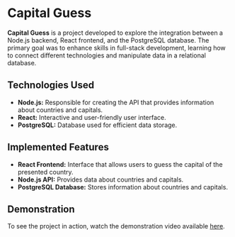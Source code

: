 # Capital Guess

**Capital Guess** is a project developed to explore the integration between a Node.js backend, React frontend, and the PostgreSQL database. The primary goal was to enhance skills in full-stack development, learning how to connect different technologies and manipulate data in a relational database.

## Technologies Used

- **Node.js:** Responsible for creating the API that provides information about countries and capitals.
- **React:** Interactive and user-friendly user interface.
- **PostgreSQL:** Database used for efficient data storage.

## Implemented Features

- **React Frontend:** Interface that allows users to guess the capital of the presented country.
- **Node.js API:** Provides data about countries and capitals.
- **PostgreSQL Database:** Stores information about countries and capitals.

## Demonstration

To see the project in action, watch the demonstration video available [here](https://www.linkedin.com/posts/jo%C3%A3o-pedro-curcino-dos-santos-490601262_desenvolvimento-full-stack-com-nodejs-activity-7151293970319302656-opwO?utm_source=share&utm_medium=member_desktop).

